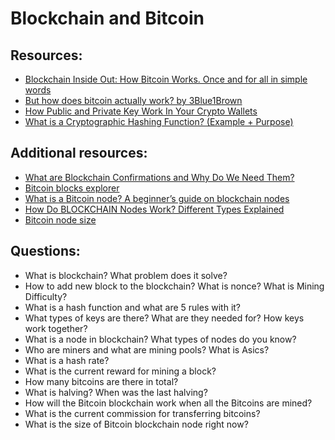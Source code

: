# Blockchain and Bitcoin

## Resources:

* [Blockchain Inside Out: How Bitcoin Works. Once and for all in simple words](https://vas3k.com/blog/blockchain/) 
* [But how does bitcoin actually work? by 3Blue1Brown](https://www.youtube.com/watch?v=bBC-nXj3Ng4)
* [How Public and Private Key Work In Your Crypto Wallets](https://www.youtube.com/watch?v=bvSJm7fHXto)
* [What is a Cryptographic Hashing Function? (Example + Purpose)](https://www.youtube.com/watch?v=gTfNtop9vzM)


## Additional resources:
* [What are Blockchain Confirmations and Why Do We Need Them?](https://originstamp.com/blog/what-are-blockchain-confirmations-and-why-do-we-need-them/)
* [Bitcoin blocks explorer](https://blockexplorer.one/bitcoin/mainnet)
* [What is a Bitcoin node? A beginner’s guide on blockchain nodes](https://cointelegraph.com/bitcoin-for-beginners/what-is-a-bitcoin-node-a-beginners-guide-on-blockchain-nodes)
* [How Do BLOCKCHAIN Nodes Work? Different Types Explained](https://www.youtube.com/watch?v=Jc0NwgqCtik)
* [Bitcoin node size](https://ycharts.com/indicators/bitcoin_blockchain_size)

## Questions:

* What is blockchain? What problem does it solve?
* How to add new block to the blockchain? What is nonce? What is Mining Difficulty?
* What is a hash function and what are 5 rules with it?
* What types of keys are there? What are they needed for? How keys work together?
* What is a node in blockchain? What types of nodes do you know?
* Who are miners and what are mining pools? What is Asics?
* What is a hash rate?
* What is the current reward for mining a block?
* How many bitcoins are there in total?
* What is halving? When was the last halving?
* How will the Bitcoin blockchain work when all the Bitcoins are mined?
* What is the current commission for transferring bitcoins?
* What is the size of Bitcoin blockchain node right now?
